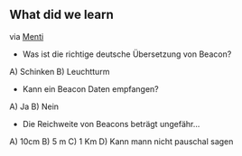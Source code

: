 ## What did we learn

via [Menti](https://www.menti.com/)

* Was ist die richtige deutsche Übersetzung von Beacon?

A) Schinken
B) Leuchtturm

* Kann ein Beacon Daten empfangen?

A) Ja
B) Nein

* Die Reichweite von Beacons beträgt ungefähr...

A) 10cm
B) 5 m
C) 1 Km
D) Kann mann nicht pauschal sagen
